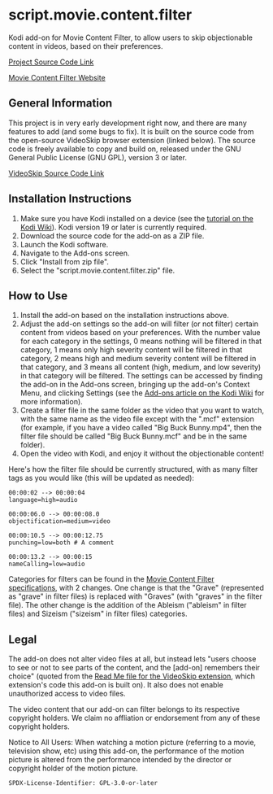 # script.movie.content.filter

Kodi add-on for Movie Content Filter, to allow users to skip objectionable content in videos, based on their preferences.

[Project Source Code Link](https://github.com/jacob-willden/script.movie.content.filter/)

[Movie Content Filter Website](https://www.moviecontentfilter.com/)

## General Information
This project is in very early development right now, and there are many features to add (and some bugs to fix). It is built on the source code from the open-source VideoSkip browser extension (linked below). The source code is freely available to copy and build on, released under the GNU General Public License (GNU GPL), version 3 or later.

[VideoSkip Source Code Link](https://github.com/fruiz500/VideoSkip-extension/)

## Installation Instructions

1. Make sure you have Kodi installed on a device (see the [tutorial on the Kodi Wiki](https://kodi.wiki/view/Installing)). Kodi version 19 or later is currently required.
2. Download the source code for the add-on as a ZIP file.
3. Launch the Kodi software.
4. Navigate to the Add-ons screen.
5. Click "Install from zip file".
6. Select the "script.movie.content.filter.zip" file.

## How to Use

1. Install the add-on based on the installation instructions above.
2. Adjust the add-on settings so the add-on will filter (or not filter) certain content from videos based on your preferences. With the number value for each category in the settings, 0 means nothing will be filtered in that category, 1 means only high severity content will be filtered in that category, 2 means high and medium severity content will be filtered in that category, and 3 means all content (high, medium, and low severity) in that category will be filtered. The settings can be accessed by finding the add-on in the Add-ons screen, bringing up the add-on's Context Menu, and clicking Settings (see the [Add-ons article on the Kodi Wiki](https://kodi.wiki/view/Add-ons) for more information). 
3. Create a filter file in the same folder as the video that you want to watch, with the same name as the video file except with the ".mcf" extension (for example, if you have a video called "Big Buck Bunny.mp4", then the filter file should be called "Big Buck Bunny.mcf" and be in the same folder).
4. Open the video with Kodi, and enjoy it without the objectionable content!

Here's how the filter file should be currently structured, with as many filter tags as you would like (this will be updated as needed):

    00:00:02 --> 00:00:04
    language=high=audio

    00:00:06.0 --> 00:00:08.0
    objectification=medium=video

    00:00:10.5 --> 00:00:12.75
    punching=low=both # A comment
    
    00:00:13.2 --> 00:00:15
    nameCalling=low=audio

Categories for filters can be found in the [Movie Content Filter specifications](https://www.moviecontentfilter.com/specification), with 2 changes. One change is that the "Grave" (represented as "grave" in filter files) is replaced with "Graves" (with "graves" in the filter file). The other change is the addition of the Ableism ("ableism" in filter files) and Sizeism ("sizeism" in filter files) categories.

## Legal

The add-on does not alter video files at all, but instead lets "users choose to see or not to see parts of the content, and the [add-on] remembers their choice" (quoted from the [Read Me file for the VideoSkip extension](https://github.com/fruiz500/VideoSkip-extension/blob/master/README.md), which extension's code this add-on is built on). It also does not enable unauthorized access to video files.

The video content that our add-on can filter belongs to its respective copyright holders. We claim no affliation or endorsement from any of these copyright holders.

Notice to All Users: When watching a motion picture (referring to a movie, television show, etc) using this add-on, the performance of the motion picture is altered from the performance intended by the director or copyright holder of the motion picture.

`SPDX-License-Identifier: GPL-3.0-or-later`
